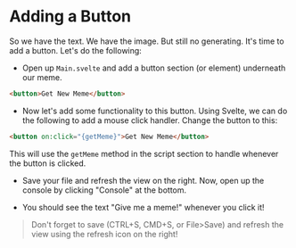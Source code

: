 # Adding a Button

So we have the text. We have the image. But still no generating. It's time to add a button. Let's do the following:

- Open up `Main.svelte` and add a button section (or element) underneath our meme.

```html
<button>Get New Meme</button>
```

- Now let's add some functionality to this button. Using Svelte, we can do the following to add a mouse click handler. Change the button to this:

```html
<button on:click="{getMeme}">Get New Meme</button>
```

This will use the `getMeme` method in the script section to handle whenever the button is clicked.

- Save your file and refresh the view on the right. Now, open up the console by clicking "Console" at the bottom.

- You should see the text "Give me a meme!" whenever you click it!

> Don't forget to save (CTRL+S, CMD+S, or File>Save) and refresh the view using the refresh icon on the right!
